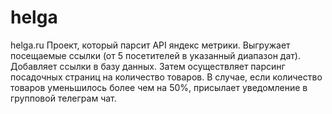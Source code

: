 # helga
helga.ru
Проект, который парсит API яндекс метрики. Выгружает посещаемые ссылки (от 5 посетителей в указанный диапазон дат). 
Добавляет ссылки в базу данных. Затем осуществляет парсинг посадочных страниц на количество товаров. 
В случае, если количество товаров уменьшилось более чем на 50%, присылает уведомление в групповой телеграм чат.
